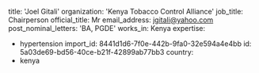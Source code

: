 title: 'Joel Gitali'
organization: 'Kenya Tobacco Control Alliance'
job_title: Chairperson
official_title: Mr
email_address: jgitali@yahoo.com
post_nominal_letters: 'BA, PGDE'
works_in: Kenya
expertise:
  - hypertension
import_id: 8441d1d6-7f0e-442b-9fa0-32e594a4e4bb
id: 5a03de69-bd56-40ce-b21f-42899ab77bb3
country:
  - kenya
